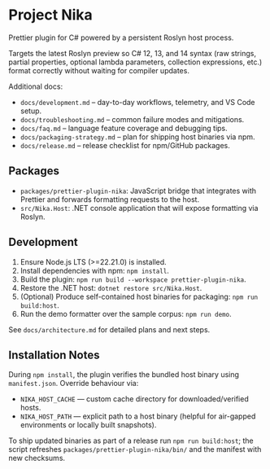 # Project Nika

Prettier plugin for C# powered by a persistent Roslyn host process.

Targets the latest Roslyn preview so C# 12, 13, and 14 syntax (raw strings, partial properties, optional lambda parameters, collection expressions, etc.) format correctly without waiting for compiler updates.

Additional docs:

- `docs/development.md` – day-to-day workflows, telemetry, and VS Code setup.
- `docs/troubleshooting.md` – common failure modes and mitigations.
- `docs/faq.md` – language feature coverage and debugging tips.
- `docs/packaging-strategy.md` – plan for shipping host binaries via npm.
- `docs/release.md` – release checklist for npm/GitHub packages.

## Packages

- `packages/prettier-plugin-nika`: JavaScript bridge that integrates with Prettier and forwards formatting requests to the host.
- `src/Nika.Host`: .NET console application that will expose formatting via Roslyn.

## Development

1. Ensure Node.js LTS (>=22.21.0) is installed.
2. Install dependencies with npm: `npm install`.
3. Build the plugin: `npm run build --workspace prettier-plugin-nika`.
4. Restore the .NET host: `dotnet restore src/Nika.Host`.
5. (Optional) Produce self-contained host binaries for packaging: `npm run build:host`.
6. Run the demo formatter over the sample corpus: `npm run demo`.

See `docs/architecture.md` for detailed plans and next steps.

## Installation Notes

During `npm install`, the plugin verifies the bundled host binary using `manifest.json`. Override behaviour via:

- `NIKA_HOST_CACHE` — custom cache directory for downloaded/verified hosts.
- `NIKA_HOST_PATH` — explicit path to a host binary (helpful for air-gapped environments or locally built snapshots).

To ship updated binaries as part of a release run `npm run build:host`; the script refreshes `packages/prettier-plugin-nika/bin/` and the manifest with new checksums.
